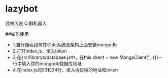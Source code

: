 # lazybot

武神传说 Q 群机器人


##如何使用
 - 1.自行搜索如何在你de系统及架构上面安装mongodb
 - 2.打开index.js，填入token
 - 3.在src/librarys/database.js中，在this.client = new MongoClient('', {})一行中填入你的mongodb数据库地址
 - 4.在index.js的33和34行，填入协议端的地址和token
